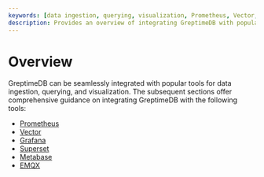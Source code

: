 ```yaml
---
keywords: [data ingestion, querying, visualization, Prometheus, Vector, Grafana, Superset, Metabase, EMQX]
description: Provides an overview of integrating GreptimeDB with popular tools for data ingestion, querying, and visualization, including Prometheus, Vector, Grafana, Superset, Metabase, and EMQX.
---
```


# Overview

GreptimeDB can be seamlessly integrated with popular tools for data ingestion, querying, and visualization.
The subsequent sections offer comprehensive guidance on integrating GreptimeDB with the following tools:

- [Prometheus](./prometheus.md)
- [Vector](./vector.md)
- [Grafana](./grafana.md)
- [Superset](./superset.md)
- [Metabase](./metabase.md)
- [EMQX](./emqx.md)
